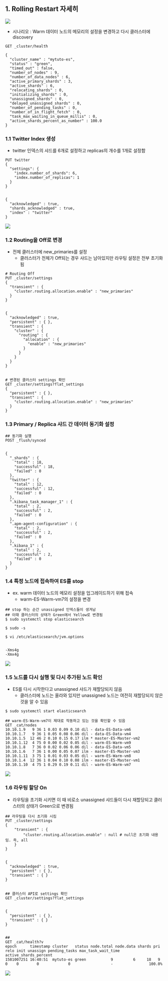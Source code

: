 ## 1. Rolling Restart 자세히

![](./asset/tuto4/rolling_restart.png)

- 시나리오 : Warm 데이터 노드의 메모리의 설정을 변경하고 다시 클러스터에 discovery

~~~
GET _cluster/health

{
  "cluster_name" : "mytuto-es",
  "status" : "green",
  "timed_out" : false,
  "number_of_nodes" : 9,
  "number_of_data_nodes" : 6,
  "active_primary_shards" : 3,
  "active_shards" : 6,
  "relocating_shards" : 0,
  "initializing_shards" : 0,
  "unassigned_shards" : 0,
  "delayed_unassigned_shards" : 0,
  "number_of_pending_tasks" : 0,
  "number_of_in_flight_fetch" : 0,
  "task_max_waiting_in_queue_millis" : 0,
  "active_shards_percent_as_number" : 100.0
}
~~~



### 1.1 Twitter Index 생성

- twitter 인덱스의 샤드를 6개로 설정하고 replicas의 개수를 1개로 설정함

~~~
PUT twitter
{
  "settings": {
    "index.number_of_shards": 6,
    "index.number_of_replicas": 1
  }
}


{
  "acknowledged" : true,
  "shards_acknowledged" : true,
  "index" : "twitter"
}
~~~

![](C:/Users/yckim/workspace/Elasticsearch/정리/Elasticsearch/asset/tuto4/rolling_restart_1.PNG)



### 1.2 Routing을 Off로 변경

- 전체 클러스터에 new_primaries를 설정
  - 클러스터가 전체가 Off되는 경우 샤드는 남아있지만 라우팅 설정은 전부 초기화됨

~~~
# Routing Off
PUT _cluster/settings
{
  "transient" : {
    "cluster.routing.allocation.enable" : "new_primaries"
  }
}


{
  "acknowledged" : true,
  "persistent" : { },
  "transient" : {
    "cluster" : {
      "routing" : {
        "allocation" : {
          "enable" : "new_primaries"
        }
      }
    }
  }
}


# 변경된 클러스터 settings 확인
GET _cluster/settings?flat_settings
{
  "persistent" : { },
  "transient" : {
    "cluster.routing.allocation.enable" : "new_primaries"
  }
}
~~~



### 1.3 Primary / Replica 샤드 간 데이터 동기화 설정

~~~
## 동기화 실행
POST _flush/synced


{
  "_shards" : {
    "total" : 18,
    "successful" : 18,
    "failed" : 0
  },
  "twitter" : {
    "total" : 12,
    "successful" : 12,
    "failed" : 0
  },
  ".kibana_task_manager_1" : {
    "total" : 2,
    "successful" : 2,
    "failed" : 0
  },
  ".apm-agent-configuration" : {
    "total" : 2,
    "successful" : 2,
    "failed" : 0
  },
  ".kibana_1" : {
    "total" : 2,
    "successful" : 2,
    "failed" : 0
  }
}
~~~



### 1.4 특정 노드에 접속하여 ES를 stop

- ex. warm 데이터 노드의 메모리 설정을 업그레이드하기 위해 접속
  - warm-ES-Warm-vm7의 설정을 변경

~~~
## stop 하는 순간 unassigned 인덱스들이 생겨남
## 이때 클러스터의 상태가 Green에서 Yellow로 변경됨
$ sudo systemctl stop elasticsearch

$ sudo -s

$ vi /etc/elasticsearch/jvm.options


-Xms4g
-Xmx4g
~~~

![](C:/Users/yckim/workspace/Elasticsearch/정리/Elasticsearch/asset/tuto4/rolling_restart_2.PNG)



### 1.5 노드를 다시 실행 및 다시 추가된 노드 확인

- ES를 다시 시작한다고 unassigned 샤드가 재할당되지 않음
  - 클러스터에 노드는 올라와 있지만 unassigned 노드는 여전히 재할당되지 않은 것을 알 수 있음

~~~
$ sudo systemctl start elasticsearch

## warm-ES-Warm-vm7이 제대로 작동하고 있는 것을 확인할 수 있음
GET _cat/nodes
10.10.1.9   9 36 1 0.03 0.09 0.10 dil - data-ES-Data-vm6
10.10.1.7   9 36 1 0.05 0.08 0.06 dil - data-ES-Data-vm4
10.10.1.5  12 46 2 0.10 0.15 0.17 ilm * master-ES-Master-vm2
10.10.1.12  4 75 0 0.00 0.02 0.05 dil - warm-ES-Warm-vm9
10.10.1.8   7 36 0 0.02 0.06 0.06 dil - data-ES-Data-vm5
10.10.1.6   7 36 1 0.00 0.05 0.07 ilm - master-ES-Master-vm3
10.10.1.11  3 75 1 0.01 0.03 0.05 dil - warm-ES-Warm-vm8
10.10.1.4  12 36 1 0.04 0.10 0.08 ilm - master-ES-Master-vm1
10.10.1.10  4 75 1 0.29 0.19 0.11 dil - warm-ES-Warm-vm7
~~~

![](C:/Users/yckim/workspace/Elasticsearch/정리/Elasticsearch/asset/tuto4/rolling_restart_3.PNG)



### 1.6 라우팅 할당 On

- 라우팅을 초기화 시키면 이 때 비로소 unassigned 샤드들이 다시 재할당되고 클러스터의 상태가 Green으로 변경됨

~~~
## 라우팅을 다시 초기화 시킴
PUT _cluster/settings
{
	"transient" : {
		"cluster.routing.allocation.enable" : null # null은 초기화 내용임. 즉, all
	}
}


{
  "acknowledged" : true,
  "persistent" : { },
  "transient" : { }
}


## 클러스터 API로 settings 확인
GET _cluster/settings?flat_settings


{
  "persistent" : { },
  "transient" : { }
}


## 
GET _cat/health?v
epoch      timestamp cluster   status node.total node.data shards pri relo init unassign pending_tasks max_task_wait_time active_shards_percent
1581007251 16:40:51  mytuto-es green           9         6     18   9    0    0        0             0                  -                100.0%
~~~

![](C:/Users/yckim/workspace/Elasticsearch/정리/Elasticsearch/asset/tuto4/rolling_restart_4.PNG)





